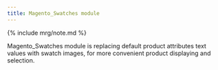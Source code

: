 ```yaml
---
title: Magento_Swatches module
---
```


{% include mrg/note.md %}

Magento_Swatches module is replacing default product attributes text values with swatch images, for more convenient product displaying and selection.

